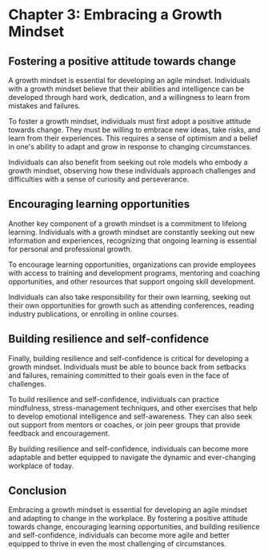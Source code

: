 Chapter 3: Embracing a Growth Mindset
=====================================

Fostering a positive attitude towards change
--------------------------------------------

A growth mindset is essential for developing an agile mindset. Individuals with a growth mindset believe that their abilities and intelligence can be developed through hard work, dedication, and a willingness to learn from mistakes and failures.

To foster a growth mindset, individuals must first adopt a positive attitude towards change. They must be willing to embrace new ideas, take risks, and learn from their experiences. This requires a sense of optimism and a belief in one's ability to adapt and grow in response to changing circumstances.

Individuals can also benefit from seeking out role models who embody a growth mindset, observing how these individuals approach challenges and difficulties with a sense of curiosity and perseverance.

Encouraging learning opportunities
----------------------------------

Another key component of a growth mindset is a commitment to lifelong learning. Individuals with a growth mindset are constantly seeking out new information and experiences, recognizing that ongoing learning is essential for personal and professional growth.

To encourage learning opportunities, organizations can provide employees with access to training and development programs, mentoring and coaching opportunities, and other resources that support ongoing skill development.

Individuals can also take responsibility for their own learning, seeking out their own opportunities for growth such as attending conferences, reading industry publications, or enrolling in online courses.

Building resilience and self-confidence
---------------------------------------

Finally, building resilience and self-confidence is critical for developing a growth mindset. Individuals must be able to bounce back from setbacks and failures, remaining committed to their goals even in the face of challenges.

To build resilience and self-confidence, individuals can practice mindfulness, stress-management techniques, and other exercises that help to develop emotional intelligence and self-awareness. They can also seek out support from mentors or coaches, or join peer groups that provide feedback and encouragement.

By building resilience and self-confidence, individuals can become more adaptable and better equipped to navigate the dynamic and ever-changing workplace of today.

Conclusion
----------

Embracing a growth mindset is essential for developing an agile mindset and adapting to change in the workplace. By fostering a positive attitude towards change, encouraging learning opportunities, and building resilience and self-confidence, individuals can become more agile and better equipped to thrive in even the most challenging of circumstances.
